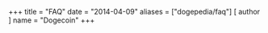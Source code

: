 +++
title = "FAQ"
date = "2014-04-09"
aliases = ["dogepedia/faq"]
[ author ]
  name = "Dogecoin"
+++